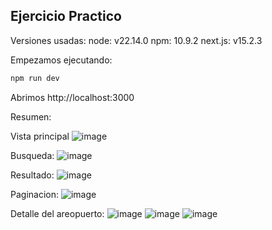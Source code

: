 ## Ejercicio Practico

Versiones usadas:
node: v22.14.0
npm: 10.9.2
next.js: v15.2.3

Empezamos ejecutando:
```bash
npm run dev
```

Abrimos http://localhost:3000


Resumen:

Vista principal
![image](https://github.com/user-attachments/assets/b3e76b75-643c-4671-af6a-23ace3fef9b4)

Busqueda: 
![image](https://github.com/user-attachments/assets/d82d0bc2-fbba-4970-85ec-77ece4ebd107)

Resultado: 
![image](https://github.com/user-attachments/assets/edacb359-c76a-4fc7-b7ad-8dc21bfdc6c5)

Paginacion: 
![image](https://github.com/user-attachments/assets/42d587e2-bdb3-4c66-84b4-ad1d78a1bea4)

Detalle del areopuerto:
![image](https://github.com/user-attachments/assets/282d71e0-c8b6-4e73-8ece-685807af3ac4)
![image](https://github.com/user-attachments/assets/7b4e1430-5b71-469a-904d-ca72b9143b08)
![image](https://github.com/user-attachments/assets/49a3beed-5126-4385-8401-903dd7d1a599)


